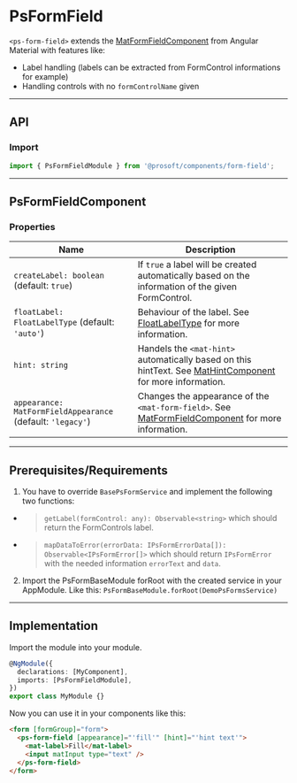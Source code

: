 <link href="style.css" rel="stylesheet"></link>

# PsFormField <a name="PsFormField"></a>

`<ps-form-field>` extends the [MatFormFieldComponent](https://material.angular.io/components/form-field/overview) from Angular Material with features like:

- Label handling (labels can be extracted from FormControl informations for example)
- Handling controls with no `formControlName` given

---

## API <a name="PsFormFieldApi"></a>

### Import <a name="PsFormFieldImport"></a>

```ts | js
import { PsFormFieldModule } from '@prosoft/components/form-field';
```

---

## PsFormFieldComponent <a name="PsFormFieldComponent"></a>

### Properties <a name="PsFormFieldComponentProperties"></a>

| Name                                                       | Description                                                                                                                                                                                    |
| ---------------------------------------------------------- | ---------------------------------------------------------------------------------------------------------------------------------------------------------------------------------------------- |
| `createLabel: boolean` (default: `true`)                   | If `true` a label will be created automatically based on the information of the given FormControl.                                                                                             |
| `floatLabel: FloatLabelType` (default: `'auto'`)           | Behaviour of the label. See [FloatLabelType](https://material.angular.io/components/form-field/api) for more information.                                                                      |
| `hint: string`                                             | Handels the `<mat-hint>` automatically based on this hintText. See [MatHintComponent](https://material.angular.io/components/form-field/overview#hint-labels) for more information.            |
| `appearance: MatFormFieldAppearance` (default: `'legacy'`) | Changes the appearance of the `<mat-form-field>`. See [MatFormFieldComponent](https://material.angular.io/components/form-field/overview#form-field-appearance-variants) for more information. |

---

## Prerequisites/Requirements <a name="PsFormFieldRequirements"></a>

1. You have to override `BasePsFormService` and implement the following two functions:

- > `getLabel(formControl: any): Observable<string>` which should return the FormControls label.
- > `mapDataToError(errorData: IPsFormErrorData[]): Observable<IPsFormError[]>` which should return `IPsFormError` with the needed information `errorText` and `data`.

2. Import the PsFormBaseModule forRoot with the created service in your AppModule. Like this:
   `PsFormBaseModule.forRoot(DemoPsFormsService)`

---

## Implementation <a name="PsFormFieldImplementation"></a>

Import the module into your module.

```ts | js
@NgModule({
  declarations: [MyComponent],
  imports: [PsFormFieldModule],
})
export class MyModule {}
```

Now you can use it in your components like this:

```html
<form [formGroup]="form">
  <ps-form-field [appearance]="'fill'" [hint]="'hint text'">
    <mat-label>Fill</mat-label>
    <input matInput type="text" />
  </ps-form-field>
</form>
```
